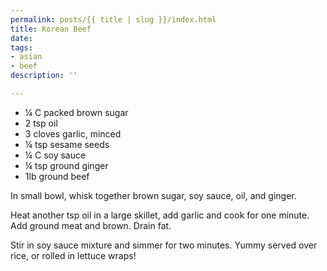 ```yaml
---
permalink: posts/{{ title | slug }}/index.html
title: Korean Beef
date: 
tags:
- asian
- beef
description: ''

---
```

* ¼ C packed brown sugar
* 2 tsp oil
* 3 cloves garlic, minced
* ¼ tsp sesame seeds
* ¼ C soy sauce
* ¼ tsp ground ginger
* 1lb ground beef

In small bowl, whisk together brown sugar, soy sauce, oil, and ginger.

Heat another tsp oil in a large skillet, add garlic and cook for one minute. Add ground meat and brown. Drain fat.

Stir in soy sauce mixture and simmer for two minutes. Yummy served over rice, or rolled in lettuce wraps!